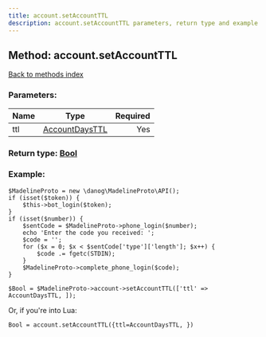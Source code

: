 ```yaml
---
title: account.setAccountTTL
description: account.setAccountTTL parameters, return type and example
---
```

## Method: account.setAccountTTL  
[Back to methods index](index.md)


### Parameters:

| Name     |    Type       | Required |
|----------|:-------------:|---------:|
|ttl|[AccountDaysTTL](../types/AccountDaysTTL.md) | Yes|


### Return type: [Bool](../types/Bool.md)

### Example:


```
$MadelineProto = new \danog\MadelineProto\API();
if (isset($token)) {
    $this->bot_login($token);
}
if (isset($number)) {
    $sentCode = $MadelineProto->phone_login($number);
    echo 'Enter the code you received: ';
    $code = '';
    for ($x = 0; $x < $sentCode['type']['length']; $x++) {
        $code .= fgetc(STDIN);
    }
    $MadelineProto->complete_phone_login($code);
}

$Bool = $MadelineProto->account->setAccountTTL(['ttl' => AccountDaysTTL, ]);
```

Or, if you're into Lua:

```
Bool = account.setAccountTTL({ttl=AccountDaysTTL, })
```


